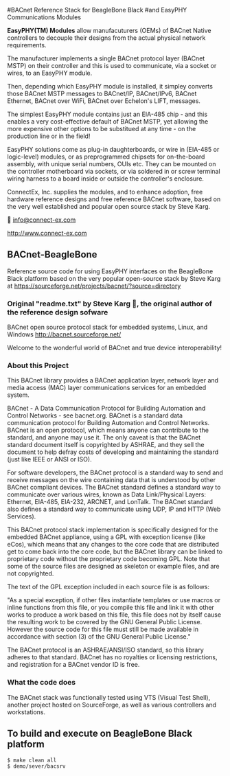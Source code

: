 #BACnet Reference Stack for BeagleBone Black
#and EasyPHY Communications Modules

**EasyPHY(TM) Modules** allow manufacuturers (OEMs) of BACnet Native controllers to decouple their designs 
from the actual physical network requirements.

The manufacturer implements a single BACnet protocol layer (BACnet MSTP) on their controller and this 
is used to communicate, via a socket or wires, to an EasyPHY module.

Then, depending which EasyPHY module is installed, it simpley converts those BACnet MSTP messages to 
BACnet/IP, BACnet/IPv6, BACnet Ethernet, BACnet over WiFi, BACnet over Echelon's LIFT, messages.

The simplest EasyPHY module contains just an EIA-485 chip - and this enables a very cost-effective default
of BACnet MSTP, yet allowing the more expensive other options to be substitued at any time - on the 
production line or in the field!

EasyPHY solutions come as plug-in daughterboards, or wire in (EIA-485 or logic-level) modules, or as 
preprogrammed chipsets for on-the-board assembly, with unique serial numbers, OUIs etc. They can be 
mounted on the controller motherboard via sockets, or via soldered in or screw terminal wiring harness 
to a board inside or outside the controller's enclosure.

ConnectEx, Inc. supplies the modules, and to enhance adoption, free hardware reference designs and free
reference BACnet software, based on the very well established and popular open source stack by Steve 
Karg.

:email: info@connect-ex.com

http://www.connect-ex.com

## BACnet-BeagleBone

Reference source code for using EasyPHY interfaces on the BeagleBone Black platform based on the very
 popular open-source stack by Steve Karg at https://sourceforge.net/projects/bacnet/?source=directory 


### Original "readme.txt" by Steve Karg :clap:, the original author of the reference design sofware

BACnet open source protocol stack for embedded systems, Linux, and Windows http://bacnet.sourceforge.net/

Welcome to the wonderful world of BACnet and true device interoperability!

### About this Project


This BACnet library provides a BACnet application layer, network layer and media access (MAC) layer 
communications services for an embedded system.

BACnet - A Data Communication Protocol for Building Automation and Control Networks - see bacnet.org.
BACnet is a standard data communication protocol for Building Automation and Control Networks. BACnet 
is an open protocol, which means anyone can contribute to the standard, and anyone may use it. The only 
caveat is that the BACnet standard document itself is copyrighted by ASHRAE, and they sell the document 
to help defray costs of developing and maintaining the standard (just like IEEE or ANSI or ISO).

For software developers, the BACnet protocol is a standard way to send and receive messages on the wire 
containing data that is understood by other BACnet compliant devices. The BACnet standard defines a 
standard way to communicate over various wires, known as Data Link/Physical Layers: Ethernet, EIA-485, 
EIA-232, ARCNET, and LonTalk. The BACnet standard also defines a standard way to communicate using UDP, 
IP and HTTP (Web Services).

This BACnet protocol stack implementation is specifically designed for the embedded BACnet appliance, 
using a GPL with exception license (like eCos), which means that any changes to the core code that are
 distributed get to come back into the core code, but the BACnet library can be linked to proprietary 
 code without the proprietary code becoming GPL. Note that some of the source
files are designed as skeleton or example files, and are not copyrighted.

The text of the GPL exception included in each source file is as follows: 

"As a special exception, if other files instantiate templates or use macros or inline functions from 
this file, or you compile this file and link it with other works to produce a work based on this file,
this file does not by itself cause the resulting work to be covered by the GNU General Public License.
However the source code for this file must still be made available in accordance with section (3) of 
the GNU General Public License."

The BACnet protocol is an ASHRAE/ANSI/ISO standard, so this library adheres to that standard. BACnet 
has no royalties or licensing restrictions, and registration for a BACnet vendor ID is free.

### What the code does

The BACnet stack was functionally tested using VTS (Visual Test Shell), another project hosted on SourceForge,
as well as various controllers and workstations.


## To build and execute on BeagleBone Black platform

```
$ make clean all
$ demo/sever/bacsrv
```

